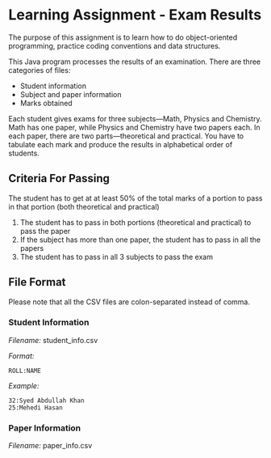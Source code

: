 # Learning Assignment - Exam Results

The purpose of this assignment is to learn how to do object-oriented programming, practice coding conventions and data structures.

This Java program processes the results of an examination. There are three categories of files:
* Student information
* Subject and paper information
* Marks obtained

Each student gives exams for three subjects—Math, Physics and Chemistry. Math has one paper, while Physics and Chemistry have two papers each. In each paper, there are two parts—theoretical and practical. You have to tabulate each mark and produce the results in alphabetical order of students.

## Criteria For Passing
The student has to get at at least 50% of the total marks of a portion to pass in that portion (both theoretical and practical)
1. The student has to pass in both portions (theoretical and practical) to pass the paper
2. If the subject has more than one paper, the student has to pass in all the papers
3. The student has to pass in all 3 subjects to pass the exam

## File Format
Please note that all the CSV files are colon-separated instead of comma.

### Student Information

_Filename:_ student_info.csv

*Format:*
```
ROLL:NAME
```

*Example:*
```
32:Syed Abdullah Khan
25:Mehedi Hasan
```

### Paper Information
_Filename:_ paper_info.csv
